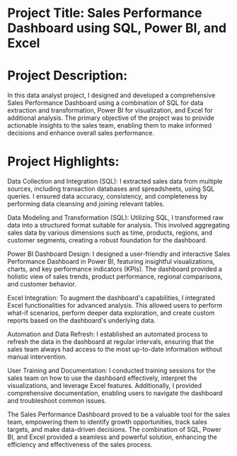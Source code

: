
# Project Title: Sales Performance Dashboard using SQL, Power BI, and Excel
# Project Description:

In this data analyst project, I designed and developed a comprehensive Sales Performance Dashboard using a combination of SQL for data extraction and transformation, Power BI for visualization, and Excel for additional analysis. The primary objective of the project was to provide actionable insights to the sales team, enabling them to make informed decisions and enhance overall sales performance.

# Project Highlights:

Data Collection and Integration (SQL): I extracted sales data from multiple sources, including transaction databases and spreadsheets, using SQL queries. I ensured data accuracy, consistency, and completeness by performing data cleansing and joining relevant tables.

Data Modeling and Transformation (SQL): Utilizing SQL, I transformed raw data into a structured format suitable for analysis. This involved aggregating sales data by various dimensions such as time, products, regions, and customer segments, creating a robust foundation for the dashboard.

Power BI Dashboard Design: I designed a user-friendly and interactive Sales Performance Dashboard in Power BI, featuring insightful visualizations, charts, and key performance indicators (KPIs). The dashboard provided a holistic view of sales trends, product performance, regional comparisons, and customer behavior.

Excel Integration: To augment the dashboard's capabilities, I integrated Excel functionalities for advanced analysis. This allowed users to perform what-if scenarios, perform deeper data exploration, and create custom reports based on the dashboard's underlying data.

Automation and Data Refresh: I established an automated process to refresh the data in the dashboard at regular intervals, ensuring that the sales team always had access to the most up-to-date information without manual intervention.

User Training and Documentation: I conducted training sessions for the sales team on how to use the dashboard effectively, interpret the visualizations, and leverage Excel features. Additionally, I provided comprehensive documentation, enabling users to navigate the dashboard and troubleshoot common issues.

The Sales Performance Dashboard proved to be a valuable tool for the sales team, empowering them to identify growth opportunities, track sales targets, and make data-driven decisions. The combination of SQL, Power BI, and Excel provided a seamless and powerful solution, enhancing the efficiency and effectiveness of the sales process.
